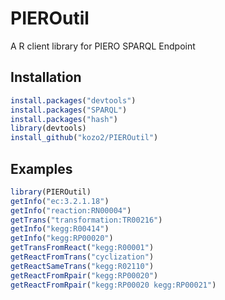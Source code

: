 # PIEROutil
A R client library for PIERO SPARQL Endpoint

Installation
------------
```R
install.packages("devtools")
install.packages("SPARQL")
install.packages("hash")
library(devtools)
install_github("kozo2/PIEROutil")
```

Examples
--------
```R
library(PIEROutil)
getInfo("ec:3.2.1.18")
getInfo("reaction:RN00004")
getTrans("transformation:TR00216")
getInfo("kegg:R00414")
getInfo("kegg:RP00020")
getTransFromReact("kegg:R00001")
getReactFromTrans("cyclization")
getReactSameTrans("kegg:R02110")
getReactFromRpair("kegg:RP00020")
getReactFromRpair("kegg:RP00020 kegg:RP00021")
```
